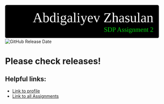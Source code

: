 <img src="header.png">
<img alt="GitHub Release Date" src="https://img.shields.io/github/release-date/zhsln/SDP_Assignment2">
<h1>Please check releases!</h1>
<h2>Helpful links:</h2>
<ul>
<li><a href="https://github.com/zhsln">Link to profile</a></li>
<li><a href="https://github.com/zhsln/SDP_Assignments">Link to all Assignments</a></li>
</ul>
